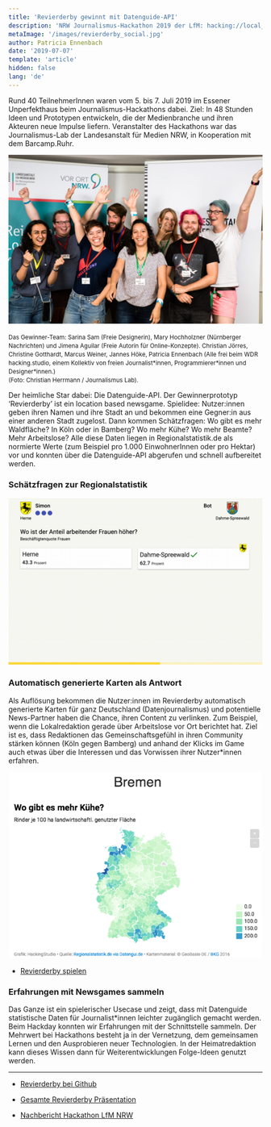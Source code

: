 ```yaml
---
title: 'Revierderby gewinnt mit Datenguide-API'
description: 'NRW Journalismus-Hackathon 2019 der LfM: hacking://local_media'
metaImage: '/images/revierderby_social.jpg'
author: Patricia Ennenbach
date: '2019-07-07'
template: 'article'
hidden: false
lang: 'de'
---
```


Rund 40 TeilnehmerInnen waren vom 5. bis 7. Juli 2019 im Essener Unperfekthaus beim Journalismus-Hackathons dabei. Ziel: In 48 Stunden Ideen und Prototypen entwickeln, die der Medienbranche und ihren Akteuren neue Impulse liefern. Veranstalter des Hackathons war das Journalismus-Lab der Landesanstalt für Medien NRW, in Kooperation mit dem Barcamp.Ruhr.

![Gruppenbild Mate-Club](./Gruppenbilder_Hackathon_2019.jpg)

<small>
  Das Gewinner-Team: Sarina Sam (Freie Designerin), Mary Hochholzner (Nürnberger Nachrichten) und Jimena Aguilar (Freie Autorin für Online-Konzepte). Christian Jörres, Christine Gotthardt, Marcus Weiner, Jannes Höke, Patricia Ennenbach (Alle frei beim WDR hacking.studio, einem Kollektiv von freien Journalist*innen, Programmierer*innen und Designer*innen.)<br/>
  (Foto: Christian Herrmann / Journalismus Lab).
</small>

Der heimliche Star dabei: Die Datenguide-API. Der Gewinnerprototyp ‘Revierderby’ ist ein location based newsgame. Spielidee: Nutzer:innen geben ihren Namen und ihre Stadt an und bekommen eine Gegner:in aus einer anderen Stadt zugelost. Dann kommen Schätzfragen: Wo gibt es mehr Waldfläche? In Köln oder in Bamberg? Wo mehr Kühe? Wo mehr Beamte? Mehr Arbeitslose?
Alle diese Daten liegen in Regionalstatistik.de als normierte Werte (zum Beispiel pro 1.000 EinwohnerInnen oder pro Hektar) vor und konnten über die Datenguide-API abgerufen und schnell aufbereitet werden.

### Schätzfragen zur Regionalstatistik

![Schätzfrage: Screenshot aus dem Revierderby mit Quiz](./screenshot_quiz.png)

### Automatisch generierte Karten als Antwort

Als Auflösung bekommen die Nutzer:innen im Revierderby automatisch generierte Karten für ganz Deutschland (Datenjournalismus) und potentielle News-Partner haben die Chance, ihren Content zu verlinken. Zum Beispiel, wenn die Lokalredaktion gerade über Arbeitslose vor Ort berichtet hat.
Ziel ist es, dass Redaktionen das Gemeinschaftsgefühl in ihren Community stärken können (Köln gegen Bamberg) und anhand der Klicks im Game auch etwas über die Interessen und das Vorwissen ihrer Nutzer\*innen erfahren.

![Karten als Ergebnis: Screenshot aus dem Revierderby mit Karte](./screenshot_map.png)

- [Revierderby spielen](https://revierderby.hacking.studio)

### Erfahrungen mit Newsgames sammeln

Das Ganze ist ein spielerischer Usecase und zeigt, dass mit Datenguide statistische Daten für Journalist\*innen leichter zugänglich gemacht werden. Beim Hackday konnten wir Erfahrungen mit der Schnittstelle sammeln. Der Mehrwert bei Hackathons besteht ja in der Vernetzung, dem gemeinsamen Lernen und den Ausprobieren neuer Technologien. In der Heimatredaktion kann dieses Wissen dann für Weiterentwicklungen Folge-Ideen genutzt werden.

---

- [Revierderby bei Github](https://github.com/hackingstudio/locationbased-newsgame)

- [Gesamte Revierderby Präsentation](https://docs.google.com/presentation/d/1vELWMovUadKngMH6rrAGuOCKfwApN07Hf1kDvwgIaWk/edit?usp=sharing)

- [Nachbericht Hackathon LfM NRW](https://www.journalismuslab.de/2019/05/02/hackathon-hacking-local_media/)
